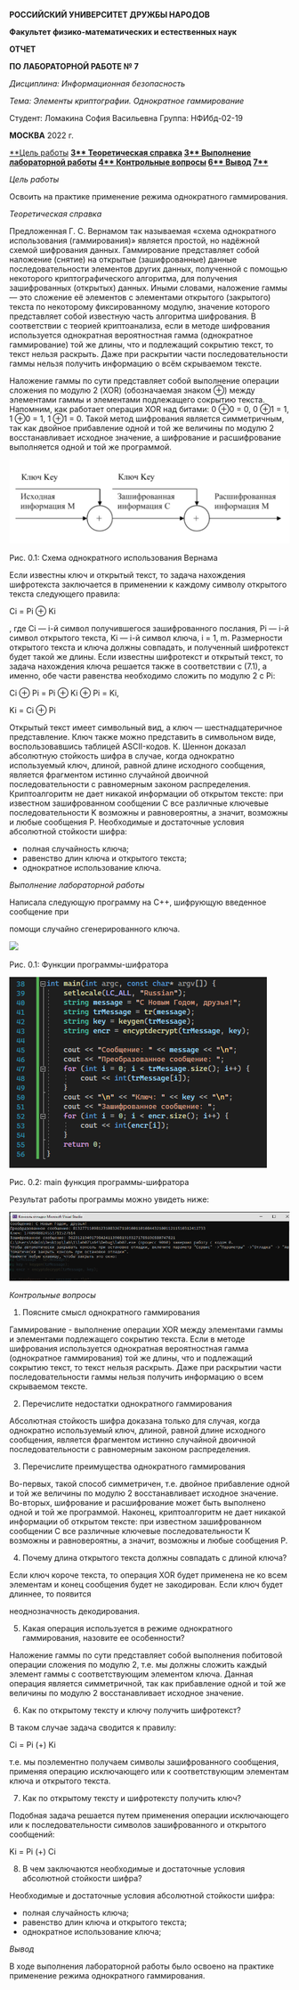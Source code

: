 **РОССИЙСКИЙ УНИВЕРСИТЕТ ДРУЖБЫ НАРОДОВ**

**Факультет физико-математических и естественных наук**

**ОТЧЕТ**

**ПО ЛАБОРАТОРНОЙ РАБОТЕ № 7**

*Дисциплина: Информационная безопасность*

*Тема: Элементы криптографии. Однократное гаммирование*

Студент: Ломакина София Васильевна Группа: НФИбд-02-19

**МОСКВА** 2022 г.

[**Цель работы](#_page2_x85.05_y56.70) **[3** ](#_page2_x85.05_y56.70)[Теоретическая справка](#_page2_x85.05_y143.77) [3** ](#_page2_x85.05_y143.77)[Выполнение лабораторной работы](#_page3_x85.05_y706.97) [4** ](#_page3_x85.05_y706.97)[Контрольные вопросы](#_page5_x85.05_y249.76) [6** ](#_page5_x85.05_y249.76)[Вывод](#_page6_x85.05_y625.29) [7**](#_page6_x85.05_y625.29)**

*Цель работы*

Освоить на практике применение режима однократного гаммирования.

*Теоретическая справка*

Предложенная Г. С. Вернамом так называемая «схема однократного использования (гаммирования)» является простой, но надёжной схемой шифрования данных. Гаммирование представляет собой наложение (снятие) на открытые (зашифрованные) данные последовательности элементов других данных, полученной с помощью некоторого криптографического алгоритма, для получения зашифрованных (открытых) данных. Иными словами, наложение гаммы — это сложение её элементов с элементами открытого (закрытого) текста по некоторому фиксированному модулю, значение которого представляет собой известную часть алгоритма шифрования. В соответствии с теорией криптоанализа, если в методе шифрования используется однократная вероятностная гамма (однократное гаммирование) той же длины, что и подлежащий сокрытию текст, то текст нельзя раскрыть. Даже при раскрытии части последовательности гаммы нельзя получить информацию о всём скрываемом тексте.

Наложение гаммы по сути представляет собой выполнение операции сложения по модулю 2 (XOR) (обозначаемая знаком ⊕) между элементами гаммы и элементами подлежащего сокрытию текста. Напомним, как работает операция XOR над битами: 0 ⊕0 = 0, 0 ⊕1 = 1, 1 ⊕0 = 1, 1 ⊕1 = 0. Такой метод шифрования является симметричным, так как двойное прибавление одной и той же величины по модулю 2 восстанавливает исходное значение, а шифрование и расшифрование выполняется одной и той же программой.

![](1.png)

Рис. 0.1: Схема однократного использования Вернама

Если известны ключ и открытый текст, то задача нахождения шифротекста заключается в применении к каждому символу открытого текста следующего правила:

Ci = Pi ⊕ Ki

, где Ci — i-й символ получившегося зашифрованного послания, Pi — i-й символ открытого текста, Ki — i-й символ ключа, i = 1, m. Размерности открытого текста и ключа должны совпадать, и полученный шифротекст будет такой же длины. Если известны шифротекст и открытый текст, то задача нахождения ключа решается также в соответствии с (7.1), а именно, обе части равенства необходимо сложить по модулю 2 с Pi:

Ci ⊕ Pi = Pi ⊕ Ki ⊕ Pi = Ki,

Ki = Ci ⊕ Pi

Открытый текст имеет символьный вид, а ключ — шестнадцатеричное представление. Ключ также можно представить в символьном виде, воспользовавшись таблицей ASCII-кодов. К. Шеннон доказал абсолютную стойкость шифра в случае, когда однократно используемый ключ, длиной, равной длине исходного сообщения, является фрагментом истинно случайной двоичной последовательности с равномерным законом распределения. Криптоалгоритм не дает никакой информации об открытом тексте: при известном зашифрованном сообщении C все различные ключевые последовательности K возможны и равновероятны, а значит, возможны и любые сообщения P. Необходимые и достаточные условия абсолютной стойкости шифра:

- полная случайность ключа;
- равенство длин ключа и открытого текста;
- однократное использование ключа.

*Выполнение лабораторной работы*

Написала следующую программу на C++, шифрующую введенное сообщение при

помощи случайно сгенерированного ключа.

![](2.jpeg)

Рис. 0.1: Функции программы-шифратора

![](3.png)

Рис. 0.2: main функция программы-шифратора

Результат работы программы можно увидеть ниже:

![](4.png)

*Контрольные вопросы*

1. Поясните смысл однократного гаммирования

Гаммирование - выполнение операции XOR между элементами гаммы и элементами подлежащего сокрытию текста. Если в методе шифрования используется однократная вероятностная гамма (однократное гаммирования)  той же длины, что и подлежащий сокрытию текст, то текст нельзя раскрыть. Даже при раскрытии части последовательности гаммы нельзя получить информацию о всем скрываемом тексте.

2. Перечислите недостатки однократного гаммирования

Абсолютная стойкость шифра доказана только для случая, когда однократно используемый ключ, длиной, равной длине исходного сообщения, является фрагментом истинно случайной двоичной последовательности с равномерным законом распределения.

3. Перечислите преимущества однократного гаммирования

Во-первых, такой способ симметричен, т.е. двойное прибавление одной и той же величины по модулю 2 восстанавливает исходное значение. Во-вторых, шифрование и расшифрование может быть выполнено одной и той же программой. Наконец, криптоалгоритм не дает никакой информации об открытом тексте: при известном зашифрованном сообщении С все различные ключевые последовательности К возможны и равновероятны, а значит, возможны и любые сообщения Р.

4. Почему длина открытого текста должны совпадать с длиной ключа?

Если ключ короче текста, то операция XOR будет применена не ко всем элементам и конец сообщения будет не закодирован. Если ключ будет длиннее, то появится

неоднозначность декодирования.

5. Какая операция используется в режиме однократного гаммирования, назовите ее особенности?

Наложение гаммы по сути представляет собой выполнения побитовой операции сложения по модулю 2, т.е. мы должны сложить каждый элемент гаммы с соответствующим элементом ключа. Данная операция является симметричной, так как прибавление одной и той же величины по модулю 2 восстанавливает исходное значение.

6. Как по открытому тексту и ключу получить шифротекст?

В таком случае задача сводится к правилу:

Ci = Pi (+) Ki

т.е. мы поэлементно получаем символы зашифрованного сообщения, применяя операцию исключающего или к соответствующим элементам ключа и открытого текста.

7. Как по открытому тексту и шифротексту получить ключ?

Подобная задача решается путем применения операции исключающего или к последовательности символов зашифрованного и открытого сообщений:

Ki = Pi (+) Ci

8. В чем заключаются необходимые и достаточные условия абсолютной стойкости шифра?

Необходимые и достаточные условия абсолютной стойкости шифра:

- полная случайность ключа;
- равенство длин ключа и открытого текста;
- однократное использование ключа;

*Вывод*

В ходе выполнения лабораторной работы было освоено на практике применение режима однократного гаммирования.
